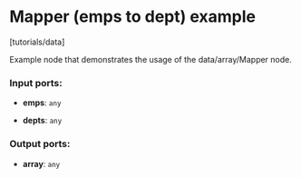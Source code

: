 # Mapper (emps to dept) example

[tutorials/data]

Example node that demonstrates the usage of the data/array/Mapper node.

### Input ports:

* __emps__: `any`


* __depts__: `any`

### Output ports:

* __array__: `any`

